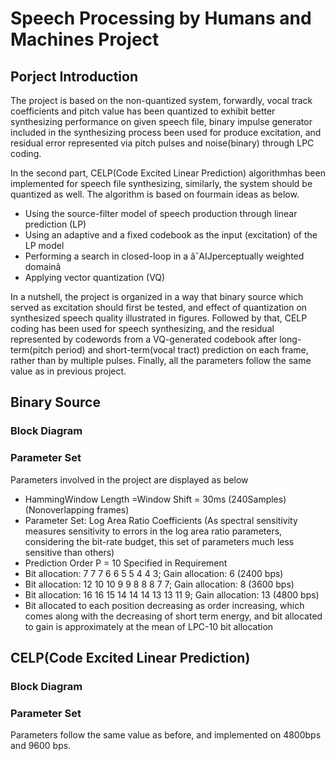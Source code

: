 # Speech Processing by Humans and Machines Project

## Porject Introduction

The project is based on the non-quantized system, forwardly, vocal track coefficients and pitch value has been quantized to exhibit better synthesizing performance on given speech file, binary impulse generator included in the synthesizing process been used for produce excitation, and residual error represented via pitch pulses and noise(binary) through LPC coding.

In the second part, CELP(Code Excited Linear Prediction) algorithmhas been implemented for speech file synthesizing, similarly, the system should be quantized as well. The algorithm is based on fourmain ideas as below.

* Using the source-filter model of speech production through linear prediction (LP)
* Using an adaptive and a fixed codebook as the input (excitation) of the LP model
* Performing a search in closed-loop in a â˘AIJperceptually weighted domainâ
* Applying vector quantization (VQ)

In a nutshell, the project is organized in a way that binary source which served as excitation should first be tested, and effect of quantization on synthesized speech quality illustrated in figures. Followed by that, CELP coding has been used for speech synthesizing, and the residual represented by codewords from a VQ-generated codebook after long-term(pitch period) and short-term(vocal tract) prediction on each frame, rather than by multiple pulses. Finally, all the parameters follow the same value as in previous project.

## Binary Source

### Block Diagram

### Parameter Set
Parameters involved in the project are displayed as below
* HammingWindow Length =Window Shift = 30ms (240Samples)(Nonoverlapping frames)
* Parameter Set: Log Area Ratio Coefficients (As spectral sensitivity measures sensitivity to errors in the log area ratio parameters, considering the bit-rate budget, this set of parameters much less sensitive than others)
* Prediction Order P = 10 Specified in Requirement
* Bit allocation: 7 7 7 6 6 5 5 4 4 3; Gain allocation: 6 (2400 bps)
* Bit allocation: 12 10 10 9 9 8 8 8 7 7; Gain allocation: 8 (3600 bps)
* Bit allocation: 16 16 15 14 14 14 13 13 11 9; Gain allocation: 13 (4800 bps)
* Bit allocated to each position decreasing as order increasing, which comes along with the decreasing of short term energy, and bit allocated to gain is approximately at the mean of LPC-10 bit allocation

## CELP(Code Excited Linear Prediction)

### Block Diagram

### Parameter Set

Parameters follow the same value as before, and implemented on 4800bps and 9600 bps.



